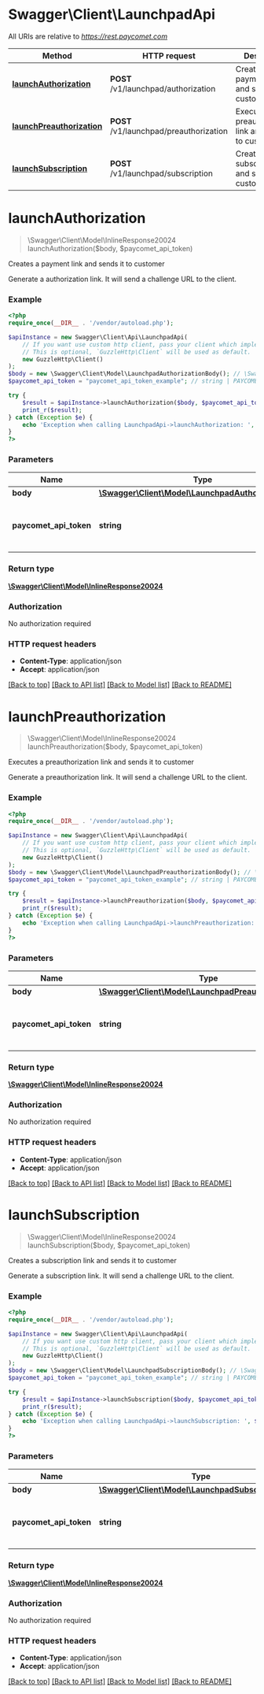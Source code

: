 # Swagger\Client\LaunchpadApi

All URIs are relative to *https://rest.paycomet.com*

Method | HTTP request | Description
------------- | ------------- | -------------
[**launchAuthorization**](LaunchpadApi.md#launchauthorization) | **POST** /v1/launchpad/authorization | Creates a payment link and sends it to customer
[**launchPreauthorization**](LaunchpadApi.md#launchpreauthorization) | **POST** /v1/launchpad/preauthorization | Executes a preauthorization link and sends it to customer
[**launchSubscription**](LaunchpadApi.md#launchsubscription) | **POST** /v1/launchpad/subscription | Creates a subscription link and sends it to customer

# **launchAuthorization**
> \Swagger\Client\Model\InlineResponse20024 launchAuthorization($body, $paycomet_api_token)

Creates a payment link and sends it to customer

Generate a authorization link. It will send a challenge URL to the client.

### Example
```php
<?php
require_once(__DIR__ . '/vendor/autoload.php');

$apiInstance = new Swagger\Client\Api\LaunchpadApi(
    // If you want use custom http client, pass your client which implements `GuzzleHttp\ClientInterface`.
    // This is optional, `GuzzleHttp\Client` will be used as default.
    new GuzzleHttp\Client()
);
$body = new \Swagger\Client\Model\LaunchpadAuthorizationBody(); // \Swagger\Client\Model\LaunchpadAuthorizationBody | 
$paycomet_api_token = "paycomet_api_token_example"; // string | PAYCOMET API key (Authorization privilege required)

try {
    $result = $apiInstance->launchAuthorization($body, $paycomet_api_token);
    print_r($result);
} catch (Exception $e) {
    echo 'Exception when calling LaunchpadApi->launchAuthorization: ', $e->getMessage(), PHP_EOL;
}
?>
```

### Parameters

Name | Type | Description  | Notes
------------- | ------------- | ------------- | -------------
 **body** | [**\Swagger\Client\Model\LaunchpadAuthorizationBody**](../Model/LaunchpadAuthorizationBody.md)|  | [optional]
 **paycomet_api_token** | **string**| PAYCOMET API key (Authorization privilege required) | [optional]

### Return type

[**\Swagger\Client\Model\InlineResponse20024**](../Model/InlineResponse20024.md)

### Authorization

No authorization required

### HTTP request headers

 - **Content-Type**: application/json
 - **Accept**: application/json

[[Back to top]](#) [[Back to API list]](../../README.md#documentation-for-api-endpoints) [[Back to Model list]](../../README.md#documentation-for-models) [[Back to README]](../../README.md)

# **launchPreauthorization**
> \Swagger\Client\Model\InlineResponse20024 launchPreauthorization($body, $paycomet_api_token)

Executes a preauthorization link and sends it to customer

Generate a preauthorization link. It will send a challenge URL to the client.

### Example
```php
<?php
require_once(__DIR__ . '/vendor/autoload.php');

$apiInstance = new Swagger\Client\Api\LaunchpadApi(
    // If you want use custom http client, pass your client which implements `GuzzleHttp\ClientInterface`.
    // This is optional, `GuzzleHttp\Client` will be used as default.
    new GuzzleHttp\Client()
);
$body = new \Swagger\Client\Model\LaunchpadPreauthorizationBody(); // \Swagger\Client\Model\LaunchpadPreauthorizationBody | 
$paycomet_api_token = "paycomet_api_token_example"; // string | PAYCOMET API key (Authorization privilege required)

try {
    $result = $apiInstance->launchPreauthorization($body, $paycomet_api_token);
    print_r($result);
} catch (Exception $e) {
    echo 'Exception when calling LaunchpadApi->launchPreauthorization: ', $e->getMessage(), PHP_EOL;
}
?>
```

### Parameters

Name | Type | Description  | Notes
------------- | ------------- | ------------- | -------------
 **body** | [**\Swagger\Client\Model\LaunchpadPreauthorizationBody**](../Model/LaunchpadPreauthorizationBody.md)|  | [optional]
 **paycomet_api_token** | **string**| PAYCOMET API key (Authorization privilege required) | [optional]

### Return type

[**\Swagger\Client\Model\InlineResponse20024**](../Model/InlineResponse20024.md)

### Authorization

No authorization required

### HTTP request headers

 - **Content-Type**: application/json
 - **Accept**: application/json

[[Back to top]](#) [[Back to API list]](../../README.md#documentation-for-api-endpoints) [[Back to Model list]](../../README.md#documentation-for-models) [[Back to README]](../../README.md)

# **launchSubscription**
> \Swagger\Client\Model\InlineResponse20024 launchSubscription($body, $paycomet_api_token)

Creates a subscription link and sends it to customer

Generate a subscription link. It will send a challenge URL to the client.

### Example
```php
<?php
require_once(__DIR__ . '/vendor/autoload.php');

$apiInstance = new Swagger\Client\Api\LaunchpadApi(
    // If you want use custom http client, pass your client which implements `GuzzleHttp\ClientInterface`.
    // This is optional, `GuzzleHttp\Client` will be used as default.
    new GuzzleHttp\Client()
);
$body = new \Swagger\Client\Model\LaunchpadSubscriptionBody(); // \Swagger\Client\Model\LaunchpadSubscriptionBody | 
$paycomet_api_token = "paycomet_api_token_example"; // string | PAYCOMET API key (Authorization privilege required)

try {
    $result = $apiInstance->launchSubscription($body, $paycomet_api_token);
    print_r($result);
} catch (Exception $e) {
    echo 'Exception when calling LaunchpadApi->launchSubscription: ', $e->getMessage(), PHP_EOL;
}
?>
```

### Parameters

Name | Type | Description  | Notes
------------- | ------------- | ------------- | -------------
 **body** | [**\Swagger\Client\Model\LaunchpadSubscriptionBody**](../Model/LaunchpadSubscriptionBody.md)|  | [optional]
 **paycomet_api_token** | **string**| PAYCOMET API key (Authorization privilege required) | [optional]

### Return type

[**\Swagger\Client\Model\InlineResponse20024**](../Model/InlineResponse20024.md)

### Authorization

No authorization required

### HTTP request headers

 - **Content-Type**: application/json
 - **Accept**: application/json

[[Back to top]](#) [[Back to API list]](../../README.md#documentation-for-api-endpoints) [[Back to Model list]](../../README.md#documentation-for-models) [[Back to README]](../../README.md)

